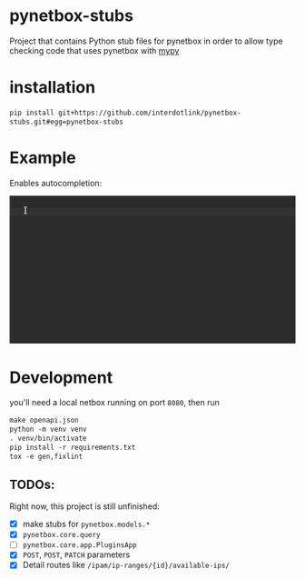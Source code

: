 # pynetbox-stubs

Project that contains Python stub files for pynetbox in order to allow type checking 
code that uses pynetbox with [mypy](http://mypy-lang.org/)

# installation

```shell
pip install git+https://github.com/interdotlink/pynetbox-stubs.git#egg=pynetbox-stubs
```

# Example

Enables autocompletion: 

![](pynetbox-stubs.gif)

# Development

you'll need a local netbox running on port `8080`, then run 

```shell
make openapi.json
python -m venv venv
. venv/bin/activate 
pip install -r requirements.txt
tox -e gen,fixlint
```

## TODOs:

Right now, this project is still unfinished:

* [x] make stubs for `pynetbox.models.*`
* [x] `pynetbox.core.query`
* [ ] `pynetbox.core.app.PluginsApp`
* [x] `POST`, `POST`, `PATCH` parameters
* [x] Detail routes like `/ipam/ip-ranges/{id}/available-ips/`
